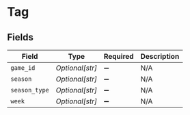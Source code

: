 # Tag


## Fields

| Field              | Type               | Required           | Description        |
| ------------------ | ------------------ | ------------------ | ------------------ |
| `game_id`          | *Optional[str]*    | :heavy_minus_sign: | N/A                |
| `season`           | *Optional[str]*    | :heavy_minus_sign: | N/A                |
| `season_type`      | *Optional[str]*    | :heavy_minus_sign: | N/A                |
| `week`             | *Optional[str]*    | :heavy_minus_sign: | N/A                |